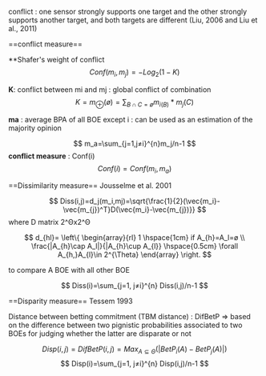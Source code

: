 

conflict : one sensor strongly supports one target and the other strongly supports another target, and both targets are different (Liu, 2006 and Liu et al., 2011)

==conflict measure==

 **Shafer's weight of conflict
$$ Conf(m_i,m_j)=-Log_2(1-K) $$

**K**: conflict between mi and mj : global conflict of combination 
$$K=m_\oplus(ø)=\sum_{B\cap C = ø} m_{i(B)}* m_j(C)$$

**ma** : average BPA of all BOE except i : can be used as an estimation of the majority opinion

$$ m_a=\sum_{j=1,j≠i}^{n}m_j/n-1 $$
**conflict measure** : Conf(i)
$$ Conf(i)=Conf(m_i,m_a) $$

==Dissimilarity measure==
Jousselme et al. 2001

$$ Diss(i,j)=d_j(m_i,mj)=\sqrt{\frac{1}{2}(\vec{m_i}-\vec{m_{j})^T}D(\vec{m_i}-\vec{m_{j})}} $$
where D matrix 2^Θx2^Θ 

$$ d_{hl}= \left\{ \begin{array}{rl} 1 \hspace{1cm} if A_{h}=A_l=ø \\ \frac{|A_{h}\cap A_l|}{|A_{h}\cup A_{l}} \hspace{0.5cm} \forall A_{h,}A_{l}\in 2^{\Theta} \end{array} \right. $$

to compare A BOE with all other BOE 

$$ Diss(i)=\sum_{j=1, j≠i}^{n} Diss(i,j)/n-1 $$

==Disparity measure==
Tessem 1993

Distance between betting commitment (TBM distance) : DifBetP
=> based on the difference between two pignistic probabilities associated to two BOEs for judging whether the latter are disparate or not

$$ Disp(i,j)= DifBetP(i,j)=Max_{A \subseteq \Theta}(|BetP_i(A)-BetP_j(A)|) $$
$$ Disp(i)=\sum_{j=1, j≠i}^{n} Disp(i,j)/n-1 $$

